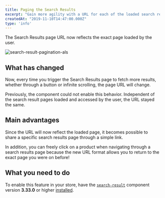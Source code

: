 ```yaml
---
title: Paging the Search Results
excerpt: "Gain more agility with a URL for each of the loaded search results page!"
createdAt: "2019-11-10T14:47:00.000Z"
type: 'info'
---
```

The Search Results page URL now reflects the exact page loaded by the user. 

![search-result-pagination-als](https://user-images.githubusercontent.com/52087100/66756478-7ea4fb00-ee70-11e9-8ba3-305f8e3bac83.gif)

## What has changed

Now, every time you trigger the Search Results page to fetch more results, whether through a button or infinite scrolling, the page URL will change.

Previously, the component could not enable this behavior. Independent of the search result pages loaded and accessed by the user, the URL stayed the same. 

## Main advantages

Since the URL will now reflect the loaded page, it becomes possible to share a specific search results page through a simple link. 

In addition, you can freely click on a product when navigating through a search results page because the new URL format allows you to return to the exact page you were on before! 

## What you need to do

To enable this feature in your store, have the [<code>search-result</code>](https://vtex.io/docs/components/search/vtex.search-result) component version **3.33.0** or higher [installed](https://developers.vtex.com/docs/guides/vtex-io-documentation-installing-an-app).
